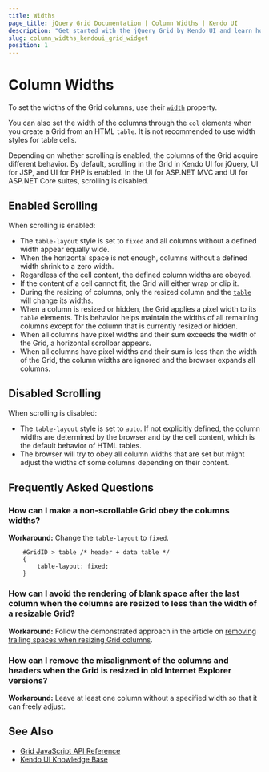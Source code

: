 ```yaml
---
title: Widths
page_title: jQuery Grid Documentation | Column Widths | Kendo UI
description: "Get started with the jQuery Grid by Kendo UI and learn how to modify its column widths."
slug: column_widths_kendoui_grid_widget
position: 1
---
```


# Column Widths

To set the widths of the Grid columns, use their [`width`](https://docs.telerik.com/kendo-ui/api/javascript/ui/grid/configuration/columns.width) property.

You can also set the width of the columns through the `col` elements when you create a Grid from an HTML `table`.  It is not recommended to use width styles for table cells.

Depending on whether scrolling is enabled, the columns of the Grid acquire different behavior. By default, scrolling in the Grid in Kendo UI for jQuery, UI for JSP, and UI for PHP is enabled. In the UI for ASP.NET MVC and UI for ASP.NET Core suites, scrolling is disabled.

## Enabled Scrolling

When scrolling is enabled:

* The `table-layout` style is set to `fixed` and all columns without a defined width appear equally wide.
* When the horizontal space is not enough, columns without a defined width shrink to a zero width.
* Regardless of the cell content, the defined column widths are obeyed.
* If the content of a cell cannot fit, the Grid will either wrap or clip it.
* During the resizing of columns, only the resized column and the [`table`](https://docs.telerik.com/kendo-ui/api/javascript/ui/grid/fields/table) will change its widths.
* When a column is resized or hidden, the Grid applies a pixel width to its `table` elements. This behavior helps maintain the widths of all remaining columns except for the column that is currently resized or hidden.
* When all columns have pixel widths and their sum exceeds the width of the Grid, a horizontal scrollbar appears.
* When all columns have pixel widths and their sum is less than the width of the Grid, the column widths are ignored and the browser expands all columns.

## Disabled Scrolling

When scrolling is disabled:

* The `table-layout` style is set to `auto`. If not explicitly defined, the column widths are determined by the browser and by the cell content, which is the default behavior of HTML tables.
* The browser will try to obey all column widths that are set but might adjust the widths of some columns depending on their content.

## Frequently Asked Questions

### How can I make a non-scrollable Grid obey the columns widths?

**Workaround:** Change the `table-layout` to `fixed`.

        #GridID > table /* header + data table */
        {
            table-layout: fixed;
        }

### How can I avoid the rendering of blank space after the last column when the columns are resized to less than the width of a resizable Grid?

**Workaround:** Follow the demonstrated approach in the article on [removing trailing spaces when resizing Grid columns](https://docs.telerik.com/kendo-ui/knowledge-base/grid-remove-trailing-space-resize).

### How can I remove the misalignment of the columns and headers when the Grid is resized in old Internet Explorer versions?

**Workaround:** Leave at least one column without a specified width so that it can freely adjust.

## See Also

* [Grid JavaScript API Reference](/api/javascript/ui/grid)
* [Kendo UI Knowledge Base](/knowledge-base)
